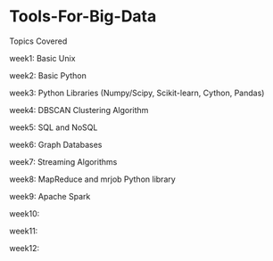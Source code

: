 # Tools-For-Big-Data

Topics Covered

week1:	Basic Unix

week2:	Basic Python

week3:	Python Libraries (Numpy/Scipy, Scikit-learn, Cython, Pandas)

week4:	DBSCAN Clustering Algorithm

week5:	SQL and NoSQL

week6:	Graph Databases

week7:	Streaming Algorithms

week8:	MapReduce and mrjob Python library

week9:	Apache Spark

week10:

week11:

week12:

